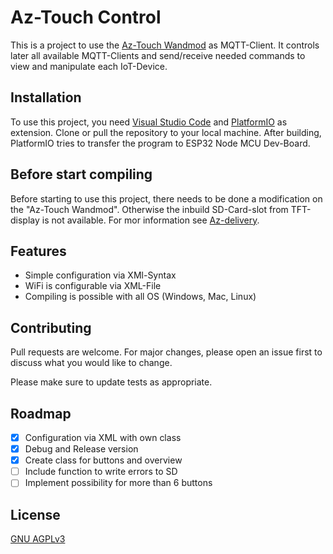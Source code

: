 # Az-Touch Control

This is a project to use the [Az-Touch Wandmod](https://www.az-delivery.de/products/az-touch-wandgehauseset-mit-2-8-zoll-touchscreen-fur-esp8266-und-esp32) as MQTT-Client. It controls later all available MQTT-Clients and send/receive needed commands to view and manipulate each IoT-Device.

## Installation

To use this project, you need [Visual Studio Code](https://code.visualstudio.com/) and [PlatformIO](https://platformio.org/platformio-ide) as extension. Clone or pull the repository to your local machine. After building, PlatformIO tries to transfer the program to ESP32 Node MCU Dev-Board.

## Before start compiling

Before starting to use this project, there needs to be done a modification on the "Az-Touch Wandmod". Otherwise the inbuild SD-Card-slot from TFT-display is not available. For mor information see [Az-delivery]().

## Features

- Simple configuration via XMl-Syntax
- WiFi is configurable via XML-File
- Compiling is possible with all OS (Windows, Mac, Linux)

## Contributing

Pull requests are welcome. For major changes, please open an issue first
to discuss what you would like to change.

Please make sure to update tests as appropriate.

## Roadmap

- [x]  Configuration via XML with own class
- [x]  Debug and Release version
- [X]  Create class for buttons and overview 
- [ ]  Include function to write errors to SD
- [ ]  Implement possibility for more than 6 buttons

## License

[GNU AGPLv3](https://choosealicense.com/licenses/agpl-3.0/)
